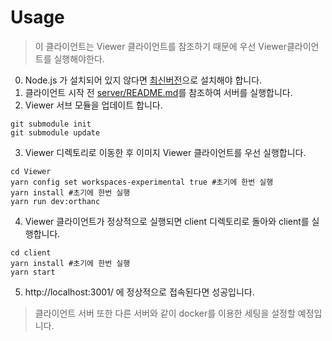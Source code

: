# Usage
> 이 클라이언트는 Viewer 클라이언트를 참조하기 때문에 우선 Viewer클라이언트를 실행해야한다.
0. Node.js 가 설치되어 있지 않다면 [최신버전](https://nodejs.org/ko/download/)으로 설치해야 합니다.
1. 클라이언트 시작 전 [server/README.md](../server/README.md)를 참조하여 서버를 실행합니다.
2. Viewer 서브 모듈을 업데이트 합니다.
``` 
git submodule init
git submodule update
```
3. Viewer 디렉토리로 이동한 후 이미지 Viewer 클라이언트를 우선 실행합니다.
```
cd Viewer
yarn config set workspaces-experimental true #초기에 한번 실행
yarn install #초기에 한번 실행
yarn run dev:orthanc
```
4. Viewer 클라이언트가 정상적으로 실행되면 client 디렉토리로 돌아와 client를 실행합니다.
```
cd client
yarn install #초기에 한번 실행
yarn start
```
5. http://localhost:3001/ 에 정상적으로 접속된다면 성공입니다.
> 클라이언트 서버 또한 다른 서버와 같이 docker를 이용한 세팅을 설정할 예정입니다.
